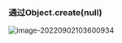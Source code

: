 ### 通过Object.create(null)



![image-20220902103600934](E:\front_learn\note\image\image-20220902103600934.png)